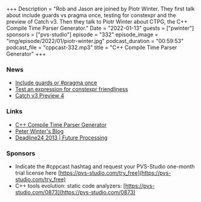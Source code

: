 +++
Description = "Rob and Jason are joined by Piotr Winter. They first talk about include guards vs pragma once, testing for constexpr and the preview of Catch v3. Then they talk to Piotr Winter about CTPG, the C++ Compile Time Parser Generator."
Date = "2022-01-13"
guests = ["pwinter"]
sponsors = ["pvs-studio"]
episode = "332"
episode_image = "img/episode/2022/01/piotr-winter.jpg"
podcast_duration = "00:59:53"
podcast_file = "cppcast-332.mp3"
title = "C++ Compile Time Parser Generator"
+++

### News ###

 - [Include guards or #pragma once](https://old.reddit.com/r/cpp/comments/rxb6r2/include_guards_or_pragma_once/)
 - [Test an expression for constexpr friendliness](https://quuxplusone.github.io/blog/2022/01/04/test-constexpr-friendliness/)
 - [Catch v3 Preview 4](https://github.com/catchorg/Catch2/releases/tag/v3.0.0-preview4)

### Links ###

 - [C++ Compile Time Parser Generator](https://github.com/peter-winter/ctpg)
 - [Peter Winter's Blog](http://peter-winter.com/)
 - [Deadline24 2013 | Future Processing](https://www.youtube.com/watch?v=SSYSqLWXgO4)

### Sponsors ###

- Indicate the #cppcast hashtag and request your PVS-Studio one-month trial license here [https://pvs-studio.com/try_free](https://pvs-studio.com/try_free)
- C++ tools evolution: static code analyzers:
[https://pvs-studio.com/0873](https://pvs-studio.com/0873)

